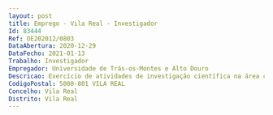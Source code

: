 ```yaml
--- 
layout: post
title: Emprego - Vila Real - Investigador
Id: 83444
Ref: OE202012/0803
DataAbertura: 2020-12-29
DataFecho: 2021-01-13
Trabalho: Investigador
Empregador: Universidade de Trás-os-Montes e Alto Douro
Descricao: Exercício de atividades de investigação científica na área científica de Ciências da Educação, no âmbito do projeto de investigação  “SCReLProg – Auto e Corregulação na Aprendizagem online de Programação de Computadores”, com referência POCI 01 0145 FEDER 030040 a) Revisão de literatura científica atualizada sobre ensino e aprendizagem de programação em contexto on line, metodologias de aprendizagem em contexto on line com recursos às tecnologias web e mundos virtuais, estado de arte sobre estratégias de autorregulação e de corregulação das aprendizagens em contexto on line e no ensino da programação de computadores no Ensino Superior.b) Preparar, planear, definir, implementar e avaliar metodologias de investigação (nomeadamente, Design Science Research e estudos de caso), procedimentos de investigação, técnicas e instrumentos de recolha e de análise de dados (questionários, entrevista individual e ou focus group, análise documental, anotações de campo, registos dos ambientes on line de aprendizagem), de natureza quantitativa e qualitativa, sobre estratégias de auto e corregulação das aprendizagens ao longo das fases de investigação e de implementação da abordagem eSimProgramming.c) Colaboração no planeamento, desenvolvimento e avaliação dos protótipos da abordagem eSimProgramming.d) Elaboração de publicações científicas (artigos, comunicações, capítulos de livro ou outras) indexadas ISI ou SCOPUS com base na revisão de literatura, modelos de investigação, instrumentos de medida e dados empíricos obtidos ao longo do projeto.e) Colaboração na elaboração de publicações técnicas, nomeadamente relatórios técnicos e livro sobre a abordagem eSimProgramming.f) Colaboração na orientação e coorientação de bolseiros de investigação e investigadores menos experientes, nomeadamente alunos de mestrado e doutoramento.g) Colaboração na organização de seminários e workshops de divulgação e comunicação cientifica relacionadas com o projeto.h) Apoio e colaboração nas atividades de gestão com a equipa de coordenação do projeto.
CodigoPostal: 5000-801 VILA REAL
Concelho: Vila Real
Distrito: Vila Real
--- 
```

